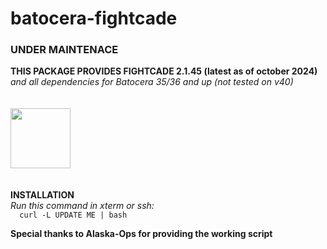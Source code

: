 # batocera-fightcade
### UNDER MAINTENACE
<b>THIS PACKAGE PROVIDES FIGHTCADE 2.1.45 (latest as of october 2024) <br>
</b><i>and all dependencies for Batocera 35/36 and up (not tested on v40) </i> <br>
<br>
<br>
<img src="https://github.com/DTJW92/batocera-unofficial-addons/raw/main/fightcade/installer/icong.png" width=96 height=96 /><b><i></b></i><br>
<br>
<br>
<b>INSTALLATION</b> <br>
</b><i>Run this command in xterm or ssh: </font></b></i><br>
```   curl -L UPDATE ME | bash   ``` <br>



<b>Special thanks to Alaska-Ops for providing the working script</b> <br>
<br>
<br>
<br>
